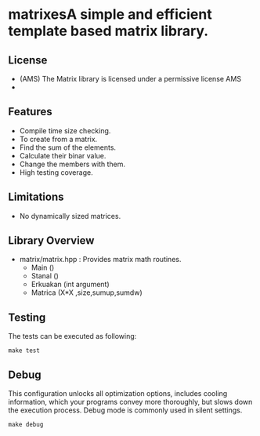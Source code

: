 # matrixesA simple and efficient template based matrix library.

## License
* (AMS) The Matrix library is licensed under a permissive license AMS
* 

## Features
* Compile time size checking.
* To create from a matrix.
* Find the sum of the elements.
* Calculate their binar value.
* Change the members with them.
* High testing coverage. 

## Limitations
* No dynamically sized matrices.

## Library Overview

* matrix/matrix.hpp : Provides matrix math routines.
    * Main ()
    * Stanal ()
    * Erkuakan (int argument)
    * Matrica (X*X ,size,sumup,sumdw)

## Testing
The tests can be executed as following:
```
make test
```

## Debug
This configuration unlocks all optimization options, includes cooling information, which your programs convey more thoroughly, but slows down the execution process. Debug mode is commonly used in silent settings.
```
make debug
```
